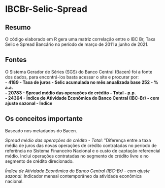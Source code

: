 # IBCBr-Selic-Spread

## Resumo 
O código elaborado em R gera uma matriz correlação entre o IBC Br, Taxa Selic e Spread Bancário no período de março de 2011 a junho de 2021.

## Fontes
O Sistema Gerador de Séries (SGS) do Banco Central (Bacen) foi a fonte dos dados, para encontrá-los basta acessar o site e procurar por: <br /> 
	- **4189 - Taxa de juros - Selic acumulada no mês anualizada base 252 - % a.a.  <br /> 
	- 20783 - Spread médio das operações de crédito - Total - p.p.  <br /> 
	- 24364 - Índice de Atividade Econômica do Banco Central (IBC-Br) - com ajuste sazonal - Índice**

## Os conceitos importante
Baseado nos metadados do Bacen.

*Spread médio das operações de crédito - Total*: "Diferença entre a taxa média de juros das novas operações de crédito contratadas no período de referência no Sistema Financeiro Nacional e o custo de captação referencial médio. Inclui operações contratadas no segmento de crédito livre e no segmento de crédito direcionado.

*Índice de Atividade Econômica do Banco Central (IBC-Br) - com ajuste sazonal*: Indicador mensal contemporâneo da atividade econômica nacional.



